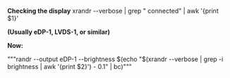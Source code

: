 <b>Checking the display</b>
xrandr --verbose | grep " connected" | awk '{print $1}'

<b>(Usually eDP-1, LVDS-1, or similar)</b>

<b>Now:</b> 


"""randr --output eDP-1 --brightness $(echo "$(xrandr --verbose | grep -i brightness | awk '{print $2}') - 0.1" | bc)"""

